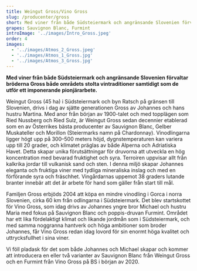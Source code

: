 ```yaml
---
title: Weingut Gross/Vino Gross
slug: /producenter/gross
short: Med viner från både Südsteiermark och angränsande Slovenien förvaltar bröderna Gross både områdets stolta vintraditioner samtidigt som de utför ett imponerande pionjärarbete.
grapes: Sauvignon Blanc, Furmint
introImage: '../images/Intro_Gross.jpeg'
order: 4
images:
  - '../images/Atmos_2_Gross.jpeg'
  - '../images/Atmos_1_Gross.jpg'
  - '../images/Atmos_3_Gross.jpg'
---
```


**Med viner från både Südsteiermark och angränsande Slovenien förvaltar bröderna Gross både områdets stolta vintraditioner samtidigt som de utför ett imponerande pionjärarbete.**

Weingut Gross (45 ha) i Südsteiermark och byn Ratsch på gränsen till Slovenien, drivs i dag av sjätte generationen Gross av Johannes och hans hustru Martina. Med anor från början av 1900-talet och med topplägen som Ried Nussberg och Ried Sulz, är Weingut Gross sedan decennier etablerad som en av Österrikes bästa producenter av Sauvignon Blanc, Gelber Muskateller och Morillon (Steiermarks namn på Chardonnay). Vinodlingarna ligger högt upp på 300–500 meters höjd, dygnstemperaturen kan variera upp till 20 grader, och klimatet präglas av både Alperna och Adriatiska Havet. Detta skapar unika förutsättningar för druvorna att utveckla en hög koncentration med bevarad fruktighet och syra. Terroiren uppvisar allt från kalkrika jordar till vulkanisk sand och sten. I denna miljö skapar Johannes eleganta och fruktiga viner med tydliga mineraliska inslag och med en förförande syra och fräschhet. Vingårdarnas uppemot 38 graders lutande branter innebär att det är arbete för hand som gäller från start till mål.

Familjen Gross erbjöds 2004 att köpa en mindre vinodling i Gorca i norra Slovenien, cirka 60 km från odlingarna i Südsteiermark. Det blev startskottet för Vino Gross, som idag drivs av Johannes yngre bror Michael och hustru Maria med fokus på Sauvignon Blanc och poppis-druvan Furmint. Området har ett lika fördelaktigt klimat och likande jordmån som i Südsteiermark, och med samma noggranna hantverk och höga ambitioner som broder Johannes, får Vino Gross redan idag lovord för sin enormt höga kvalitet och uttrycksfullhet i sina viner.

Vi föll pladask för det som både Johannes och Michael skapar och kommer att introducera en eller två varianter av Sauvignon Blanc från Weingut Gross och en Furmint från Vino Gross på BS i början av 2020.
